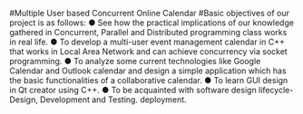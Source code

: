 #Multiple User based Concurrent Online Calendar
#Basic objectives of our project is as follows:
● See how the practical implications of our knowledge gathered in Concurrent, Parallel and
Distributed programming class works in real life.
● To develop a multi-user event management calendar in C++ that works in Local Area
Network and can achieve concurrency via socket programming.
● To analyze some current technologies like Google Calendar and Outlook calendar and
design a simple application which has the basic functionalities of a collaborative
calendar.
● To learn GUI design in Qt creator using C++.
● To be acquainted with software design lifecycle- Design, Development and Testing.
deployment.
